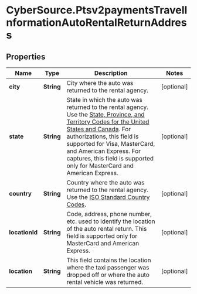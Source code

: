# CyberSource.Ptsv2paymentsTravelInformationAutoRentalReturnAddress

## Properties
Name | Type | Description | Notes
------------ | ------------- | ------------- | -------------
**city** | **String** | City where the auto was returned to the rental agency.  | [optional] 
**state** | **String** | State in which the auto was returned to the rental agency. Use the [State, Province, and Territory Codes for the United States and Canada](https://developer.cybersource.com/library/documentation/sbc/quickref/states_and_provinces.pdf).  For authorizations, this field is supported for Visa, MasterCard, and American Express.  For captures, this field is supported only for MasterCard and American Express.  | [optional] 
**country** | **String** | Country where the auto was returned to the rental agency. Use the [ISO Standard Country Codes](https://developer.cybersource.com/library/documentation/sbc/quickref/countries_alpha_list.pdf).  | [optional] 
**locationId** | **String** | Code, address, phone number, etc. used to identify the location of the auto rental return. This field is supported only for MasterCard and American Express.  | [optional] 
**location** | **String** | This field contains the location where the taxi passenger was dropped off or where the auto rental vehicle was returned.  | [optional] 


